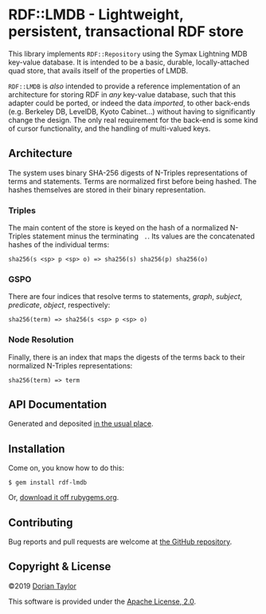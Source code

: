 # RDF::LMDB - Lightweight, persistent, transactional RDF store

This library implements `RDF::Repository` using the Symax Lightning
MDB key-value database. It is intended to be a basic, durable,
locally-attached quad store, that avails itself of the properties of
LMDB.

`RDF::LMDB` is _also_ intended to provide a reference implementation
of an architecture for storing RDF in _any_ key-value database, such
that this adapter could be ported, or indeed the data _imported_, to
other back-ends (e.g. Berkeley DB, LevelDB, Kyoto Cabinet…) without
having to significantly change the design. The only real requirement
for the back-end is some kind of cursor functionality, and the
handling of multi-valued keys.

## Architecture

The system uses binary SHA-256 digests of N-Triples representations of
terms and statements. Terms are normalized first before being hashed.
The hashes themselves are stored in their binary representation.

### Triples

The main content of the store is keyed on the hash of a normalized
N-Triples statement minus the terminating ` .`. Its values are the
concatenated hashes of the individual terms:

    sha256(s <sp> p <sp> o) => sha256(s) sha256(p) sha256(o)

### GSPO

There are four indices that resolve terms to statements, _graph_,
_subject_, _predicate_, _object_, respectively:

    sha256(term) => sha256(s <sp> p <sp> o)

### Node Resolution

Finally, there is an index that maps the digests of the terms back to
their normalized N-Triples representations:

    sha256(term) => term

## API Documentation

Generated and deposited
[in the usual place](http://www.rubydoc.info/gems/rdf-lmdb/).

## Installation

Come on, you know how to do this:

    $ gem install rdf-lmdb

Or, [download it off rubygems.org](https://rubygems.org/gems/rdf-lmdb).

## Contributing

Bug reports and pull requests are welcome at
[the GitHub repository](https://github.com/doriantaylor/rb-rdf-sak).

## Copyright & License

©2019 [Dorian Taylor](https://doriantaylor.com/)

This software is provided under
the [Apache License, 2.0](https://www.apache.org/licenses/LICENSE-2.0).

